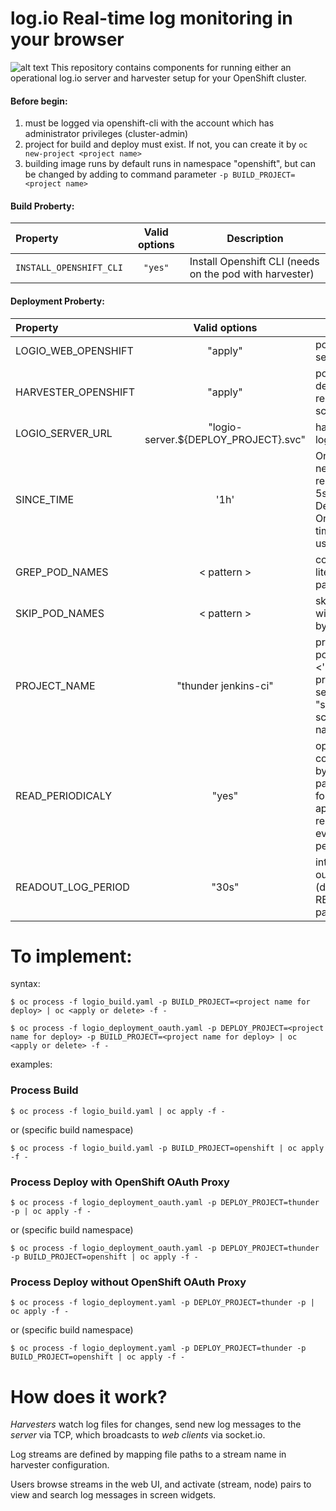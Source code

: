 # log.io Real-time log monitoring in your browser

![alt text](https://raw.githubusercontent.com/ros-kamach/log.io_openshift/master/logio.png)
This repository contains components for running either an operational log.io server and harvester setup for your OpenShift cluster. 

#### Before begin:
1) must be logged via openshift-cli with the account which has administrator privileges (cluster-admin)
2) project for build and deploy must exist. If not, you can create it by ```oc new-project <project name>```
3) building image runs by default runs in namespace "openshift", but can be changed by adding to command parameter ```-p BUILD_PROJECT=<project name> ```

#### Build Proberty:
| Property                | Valid options   | Description                        |
|:-------------------------|:-----------------:|------------------------------------|         
| ```INSTALL_OPENSHIFT_CLI``` | ```"yes"```    | Install Openshift CLI (needs on the pod with harvester) |

#### Deployment Proberty:
| Property                | Valid options   | Description                        |
|:-------------------------|:-----------------:|------------------------------------|
| LOGIO_WEB_OPENSHIFT     |               "apply"                 | pod with log.io server demon  |
| HARVESTER_OPENSHIFT     |               "apply"                 | pod with harvester demon and resource discovery script  |
| LOGIO_SERVER_URL        | "logio-server.${DEPLOY_PROJECT}.svc"  | harvester sends logs to this URL |
| SINCE_TIME              |                 '1h'                  | Only return logs newer than a relative duration like 5s, 2m, or 3h. Defaults to all logs. Only one of since-time / since may be used.  |
| GREP_POD_NAMES           |              < pattern >             | connect pods with literal matched by pattern only |
| SKIP_POD_NAMES          |               < pattern >             | skip pod names with literal matched by pattern |
| PROJECT_NAME            |          "thunder jenkins-ci"         | project to scan for pod logs ("<1> <'n'>..." Attention projects must be separated by "space"). If empty it scans all project names |
| READ_PERIODICALY        |                "yes"                  | open and close connection to pods by applying parameter "--follow=false" and applying script to restart and read out every pod periodically |
| READOUT_LOG_PERIOD      |                "30s"                  | interval of reading out logs from pods (depends on READ_PERIODICALY parameter) |

# To implement:

syntax:
```
$ oc process -f logio_build.yaml -p BUILD_PROJECT=<project name for deploy> | oc <apply or delete> -f - 
```
```
$ oc process -f logio_deployment_oauth.yaml -p DEPLOY_PROJECT=<project name for deploy> -p BUILD_PROJECT=<project name for deploy> | oc <apply or delete> -f - 
```
examples:
### Process Build
```
$ oc process -f logio_build.yaml | oc apply -f -
```
or (specific build namespace)
```
$ oc process -f logio_build.yaml -p BUILD_PROJECT=openshift | oc apply -f -
```
### Process Deploy with OpenShift OAuth Proxy
```
$ oc process -f logio_deployment_oauth.yaml -p DEPLOY_PROJECT=thunder -p | oc apply -f -
```
or (specific build namespace)
```
$ oc process -f logio_deployment_oauth.yaml -p DEPLOY_PROJECT=thunder -p BUILD_PROJECT=openshift | oc apply -f -
```
### Process Deploy without OpenShift OAuth Proxy
```
$ oc process -f logio_deployment.yaml -p DEPLOY_PROJECT=thunder -p | oc apply -f -
```
or (specific build namespace)
```
$ oc process -f logio_deployment.yaml -p DEPLOY_PROJECT=thunder -p BUILD_PROJECT=openshift | oc apply -f -
```

# How does it work?

*Harvesters* watch log files for changes, send new log messages to the *server* via TCP, which broadcasts to *web clients* via socket.io.

Log streams are defined by mapping file paths to a stream name in harvester configuration.

Users browse streams in the web UI, and activate (stream, node) pairs to view and search log messages in screen widgets.